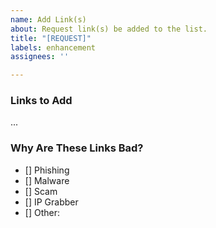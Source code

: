 ```yaml
---
name: Add Link(s)
about: Request link(s) be added to the list.
title: "[REQUEST]"
labels: enhancement
assignees: ''

---
```


### Links to Add
...

### Why Are These Links Bad?
- [] Phishing
- [] Malware
- [] Scam
- [] IP Grabber
- [] Other:
